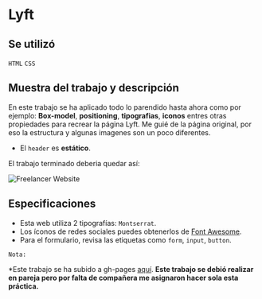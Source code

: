 # Lyft

## Se utilizó

`HTML`   `CSS`


## Muestra del trabajo y descripción

En este trabajo se ha aplicado todo lo parendido hasta ahora como por ejemplo: **Box-model**, **positioning**, **tipografias**, **iconos** entres otras propiedades para recrear la página Lyft.
Me guié de la página original, por eso la estructura y algunas imagenes son un poco diferentes.

- El `header` es **estático**.

El trabajo terminado deberia quedar así:


![Freelancer Website](docs/fullpage.png)


## Especificaciones

* Esta web utiliza 2 tipografías: `Montserrat`.
* Los íconos de redes sociales puedes obtenerlos de [Font Awesome](http://fontawesome.io/).
* Para el formulario, revisa las etiquetas como `form`, `input`, `button`.

`Nota:`

*Este trabajo se ha subido a gh-pages [aquí](https://yaniraab.github.io/lyft/).
**Este trabajo se debió realizar en pareja pero por falta de compañera me asignaron hacer sola esta práctica.**

